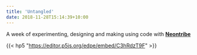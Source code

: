 ```yaml
---
title: 'Untangled'
date: 2018-11-28T15:14:39+10:00
---
```


A week of experimenting, designing and making using code with **<a href="https://www.neontribe.co.uk/" target="_blank">Neontribe</a>**


{{< hp5 "https://editor.p5js.org/edpe/embed/C3hRdzT9F" >}}
